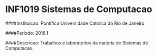 # INF1019 Sistemas de Computacao

####Instituicao:
Pontifica Universidade Catolica do Rio de Janeiro

####Periodo:
2016.1

####Descricao:
Trabalhos e laboratorios da materia de Sistemas de Computacao.
